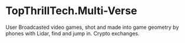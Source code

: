 # TopThrillTech.Multi-Verse
User Broadcasted video games, shot and made into game geometry by phones with Lidar, find and jump in. Crypto exchanges.
